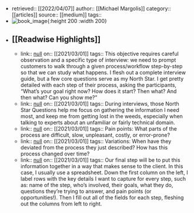 - retrieved:: [[2022/04/07]]
  author:: [[Michael Margolis]]
  category:: [[articles]]
  source:: [[medium]]
  tags::
- ![book_image](https://readwise-assets.s3.amazonaws.com/static/images/article3.5c705a01b476.png){:height 200 :width 200}
- ## [[Readwise Highlights]]
	- link:: [null](null)
	  on:: [[2021/03/01]]
	  tags:: 
	  This objective requires careful observation and a specific type of interview: we need to prompt customers to walk through a given process/workflow step-by-step so that we can study what happens. I flesh out a complete interview guide, but a few core questions serve as my North Star. I get pretty detailed with each step of their process, asking the participants, “What’s your goal right now? How does it start? Then what? And then what? Can you show me?”
	- link:: [null](null)
	  on:: [[2021/03/01]]
	  tags:: 
	  During interviews, those North Star Questions help me focus on gathering the information I need most, and keep me from getting lost in the weeds, especially when talking to experts about an unfamiliar or fairly technical domain.
	- link:: [null](null)
	  on:: [[2021/03/01]]
	  tags:: 
	  Pain points: What parts of the process are difficult, slow, unpleasant, costly, or error-prone?
	- link:: [null](null)
	  on:: [[2021/03/01]]
	  tags:: 
	  Variations: When have they deviated from the process they just described? How has this process changed over time?
	- link:: [null](null)
	  on:: [[2021/03/01]]
	  tags:: 
	  Our final step will be to put this information together in a way that makes sense to the client. In this case, I usually use a spreadsheet. Down the first column on the left, I label rows with the key details I want to capture for every step, such as: name of the step, who’s involved, their goals, what they do, questions they’re trying to answer, and pain points (or opportunities!). Then I fill out all of the fields for each step, fleshing out the columns from left to right.